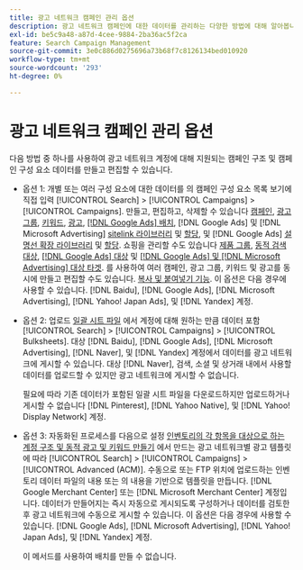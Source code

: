 ```yaml
---
title: 광고 네트워크 캠페인 관리 옵션
description: 광고 네트워크 캠페인에 대한 데이터를 관리하는 다양한 방법에 대해 알아봅니다.
exl-id: be5c9a48-a87d-4cee-9884-2ba36ac5f2ca
feature: Search Campaign Management
source-git-commit: 3e0c886d0275696a73b68f7c8126134bed010920
workflow-type: tm+mt
source-wordcount: '293'
ht-degree: 0%

---
```


# 광고 네트워크 캠페인 관리 옵션

다음 방법 중 하나를 사용하여 광고 네트워크 계정에 대해 지원되는 캠페인 구조 및 캠페인 구성 요소 데이터를 만들고 편집할 수 있습니다.

* 옵션 1: 개별 또는 여러 구성 요소에 대한 데이터를 의 캠페인 구성 요소 목록 보기에 직접 입력 [!UICONTROL Search] > [!UICONTROL Campaigns] > [!UICONTROL Campaigns]. 만들고, 편집하고, 삭제할 수 있습니다 [캠페인](/help/search-social-commerce/campaign-management/campaigns/campaign-manage.md), [광고 그룹](/help/search-social-commerce/campaign-management/campaigns/ad-group-manage.md), [키워드](/help/search-social-commerce/campaign-management/campaigns/keyword-manage.md), [광고](/help/search-social-commerce/campaign-management/campaigns/ad-manage.md), [[!DNL Google Ads] 배치](/help/search-social-commerce/campaign-management/campaigns/placement-manage.md), [!DNL Google Ads] 및 [!DNL Microsoft Advertising] [sitelink 라이브러리](/help/search-social-commerce/campaign-management/campaigns/sitelink-extension-manage.md) 및 [할당](/help/search-social-commerce/campaign-management/campaigns/sitelink-extension-associate.md), 및 [!DNL Google Ads] [설명선 확장 라이브러리](/help/search-social-commerce/campaign-management/campaigns/callout-extension-manage.md) 및 [할당](/help/search-social-commerce/campaign-management/campaigns/callout-extension-associate.md). 쇼핑을 관리할 수도 있습니다 [제품 그룹](/help/search-social-commerce/campaign-management/campaigns/product-group-manage.md), [동적 검색 대상](/help/search-social-commerce/campaign-management/campaigns/dynamic-search-target-manage.md), [[!DNL Google Ads] 대상](/help/search-social-commerce/campaign-management/campaigns/audience-about.md) 및 [[!DNL Google Ads] 및 [!DNL Microsoft Advertising] 대상 타겟](/help/search-social-commerce/campaign-management/campaigns/audience-targets-manage.md). 를 사용하여 여러 캠페인, 광고 그룹, 키워드 및 광고를 동시에 만들고 편집할 수도 있습니다. [복사 및 붙여넣기 기능](/help/search-social-commerce/campaign-management/campaigns/copy-paste.md). 이 옵션은 다음 경우에 사용할 수 있습니다. [!DNL Baidu], [!DNL Google Ads], [!DNL Microsoft Advertising], [!DNL Yahoo! Japan Ads], 및 [!DNL Yandex] 계정.

* 옵션 2: 업로드 [일괄 시트 파일](/help/search-social-commerce/campaign-management/bulksheets/bulksheet-about.md) 에서 계정에 대해 원하는 만큼 데이터 포함 [!UICONTROL Search] > [!UICONTROL Campaigns] > [!UICONTROL Bulksheets]. 대상 [!DNL Baidu], [!DNL Google Ads], [!DNL Microsoft Advertising], [!DNL Naver], 및 [!DNL Yandex] 계정에서 데이터를 광고 네트워크에 게시할 수 있습니다. 대상 [!DNL Naver], 검색, 소셜 및 상거래 내에서 사용할 데이터를 업로드할 수 있지만 광고 네트워크에 게시할 수 없습니다.

  필요에 따라 기존 데이터가 포함된 일괄 시트 파일을 다운로드하지만 업로드하거나 게시할 수 없습니다 [!DNL Pinterest], [!DNL Yahoo Native], 및 [!DNL Yahoo! Display Network] 계정.

* 옵션 3: 자동화된 프로세스를 다음으로 설정 [인벤토리의 각 항목을 대상으로 하는 계정 구조 및 동적 광고 및 키워드 만들기](/help/search-social-commerce/campaign-management/inventory-feeds/inventory-feeds-about.md) 에서 만드는 광고 네트워크별 광고 템플릿에 따라 [!UICONTROL Search] > [!UICONTROL Campaigns] > [!UICONTROL  Advanced (ACM)]. 수동으로 또는 FTP 위치에 업로드하는 인벤토리 데이터 파일의 내용 또는 의 내용을 기반으로 템플릿을 만듭니다. [!DNL Google Merchant Center] 또는 [!DNL Microsoft Merchant Center] 계정입니다. 데이터가 만들어지는 즉시 자동으로 게시되도록 구성하거나 데이터를 검토한 후 광고 네트워크에 수동으로 게시할 수 있습니다. 이 옵션은 다음 경우에 사용할 수 있습니다. [!DNL Google Ads], [!DNL Microsoft Advertising], [!DNL Yahoo! Japan Ads], 및 [!DNL Yandex] 계정.

  이 메서드를 사용하여 배치를 만들 수 없습니다.
